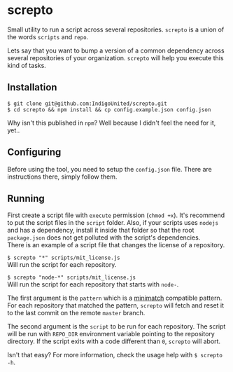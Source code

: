 # screpto

Small utility to run a script across several repositories. `screpto` is a union of the words `scripts` and `repo`.

Lets say that you want to bump a version of a common dependency across several repositories of your organization. `screpto` will help you execute this kind of tasks.


## Installation

`$ git clone git@github.com:IndigoUnited/screpto.git`   
`$ cd screpto && npm install && cp config.example.json config.json`

Why isn't this published in `npm`? Well because I didn't feel the need for it, yet..


## Configuring

Before using the tool, you need to setup the `config.json` file.
There are instructions there, simply follow them.


## Running

First create a script file with `execute` permission (`chmod +x`). It's recommend to put the script files in the `script` folder. Also, if your scripts uses `nodejs` and has a dependency, install it inside that folder so that the root `package.json` does not get polluted with the script's dependencies.   
There is an example of a script file that changes the license of a repository.

`$ screpto "*" scripts/mit_license.js`   
Will run the script for each repository.

`$ screpto "node-*" scripts/mit_license.js`   
Will run the script for each repository that starts with `node-`.

The first argument is the `pattern` which is a [minimatch](https://github.com/isaacs/minimatch) compatible pattern. For each repository that matched the pattern, `screpto` will fetch and reset it to the last commit on the remote `master` branch.

The second argument is the `script` to be run for each repository. The script will be run with `REPO_DIR` environment variable pointing to the repository directory. If the script exits with a code different than `0`, `screpto` will abort.

Isn't that easy? For more information, check the usage help with `$ screpto -h`.
